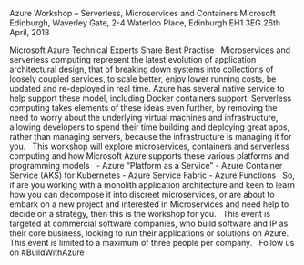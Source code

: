 Azure Workshop – Serverless, Microservices and Containers 
Microsoft Edinburgh, Waverley Gate, 2-4 Waterloo Place, Edinburgh EH1 3EG
26th April, 2018

Microsoft Azure Technical Experts Share Best Practise
 
Microservices and serverless computing represent the latest evolution of application architectural design, that of breaking down systems into collections of loosely coupled services, to scale better, enjoy lower running costs, be updated and re-deployed in real time. Azure has several native service to help support these model, including Docker containers support. Serverless computing takes elements of these ideas even further, by removing the need to worry about the underlying virtual machines and infrastructure, allowing developers to spend their time building and deploying great apps, rather than managing servers, because the infrastructure is managing it for you. 
 
This workshop will explore microservices, containers and serverless computing and how Microsoft Azure supports these various platforms and programming models
 
	- Azure “Platform as a Service” 
	- Azure Container Service (AKS) for Kubernetes
	- Azure Service Fabric
	- Azure Functions
 
So, if are you working with a monolith application architecture and keen to learn how you can decompose it into discreet microservices, or are about to embark on a new project and interested in Microservices and need help to decide on a strategy, then this is the workshop for you.
 
This event is targeted at commercial software companies, who build software and IP as their core business, looking to run their applications or solutions on Azure.
This event is limited to a maximum of three people per company.
 
Follow us on #BuildWithAzure 
